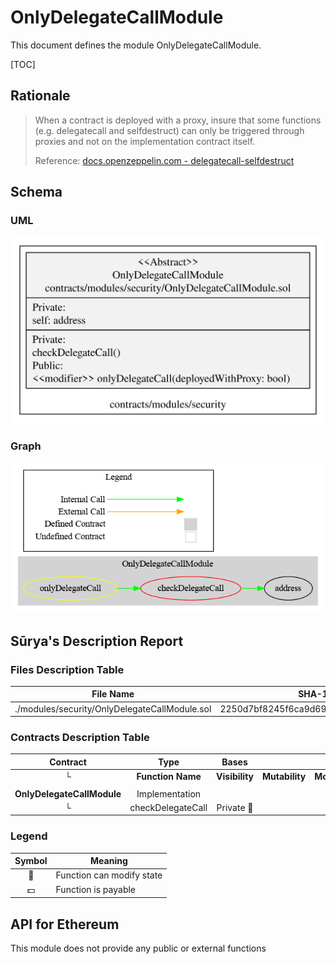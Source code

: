# OnlyDelegateCallModule

This document defines the module OnlyDelegateCallModule.

[TOC]

## Rationale

> When a contract is deployed with a proxy, insure that some functions (e.g. delegatecall and selfdestruct) can only be triggered through proxies and not on the implementation contract itself.
>
> Reference: [docs.openzeppelin.com - delegatecall-selfdestruct](https://docs.openzeppelin.com/upgrades-plugins/1.x/faq#delegatecall-selfdestruct)

## Schema

### UML

![OnlyDelegateCallModule](../../schema/sol2uml/security/OnlyDelegateCallModule.svg)

### Graph

![surya_graph_OnlyDelegateCallModule.sol](../../schema/surya_graph/surya_graph_OnlyDelegateCallModule.sol.png)

## Sūrya's Description Report

### Files Description Table


| File Name                                     | SHA-1 Hash                               |
| --------------------------------------------- | ---------------------------------------- |
| ./modules/security/OnlyDelegateCallModule.sol | 2250d7bf8245f6ca9d694ac7b29b76421f45ff33 |


### Contracts Description Table


|          Contract          |       Type        |     Bases      |                |               |
| :------------------------: | :---------------: | :------------: | :------------: | :-----------: |
|             └              | **Function Name** | **Visibility** | **Mutability** | **Modifiers** |
|                            |                   |                |                |               |
| **OnlyDelegateCallModule** |  Implementation   |                |                |               |
|             └              | checkDelegateCall |   Private 🔐    |                |               |


### Legend

| Symbol | Meaning                   |
| :----: | ------------------------- |
|   🛑    | Function can modify state |
|   💵    | Function is payable       |

## API for Ethereum

This module does not provide any public or external functions

